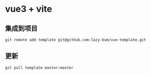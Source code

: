# vue3 + vite

## 集成到项目
```
git remote add template git@github.com:lazy-bum/vue-template.git
```

## 更新
```
git pull template master:master
```
